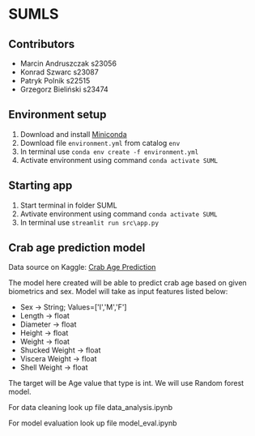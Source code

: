 # SUMLS

## Contributors
- Marcin Andruszczak s23056
- Konrad Szwarc s23087
- Patryk Polnik s22515
- Grzegorz Bieliński s23474

## Environment setup
1. Download and install [Miniconda](https://docs.anaconda.com/free/miniconda/index.html)
2. Download file `environment.yml` from catalog `env`
3. In terminal use `conda env create -f environment.yml`
4. Activate environment using command `conda activate SUML`

## Starting app
1. Start terminal in folder SUML
2. Avtivate environment using command `conda activate SUML`
3. In terminal use `streamlit run src\app.py`

<h2>Crab age prediction model</h2>

<p>Data source on Kaggle: <a href="https://www.kaggle.com/datasets/sidhus/crab-age-prediction">Crab Age Prediction</a></p>

<p>The model here created will be able to predict crab age based on given biometrics and sex. Model will take as input features listed below:</p>

<ul>
    <li>Sex -> String; Values=['I','M','F']</li>
    <li>Length -> float</li>
    <li>Diameter -> float</li>
    <li>Height -> float</li>
    <li>Weight -> float</li>
    <li>Shucked Weight -> float</li>
    <li>Viscera Weight -> float</li>
    <li>Shell Weight -> float</li>
</ul>

<p>The target will be Age value that type is int. We will use Random forest model.</p>

<p>For data cleaning look up file data_analysis.ipynb</p>

<p>For model evaluation look up file model_eval.ipynb</p>
